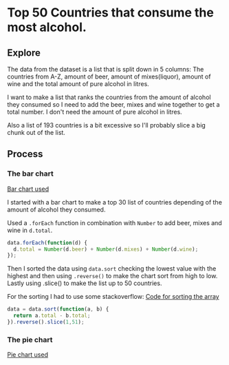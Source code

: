 # Top 50 Countries that consume the most alcohol.

## Explore

The data from the dataset is a list that is split down in 5 columns: The countries from A-Z, amount of beer, amount of mixes(liquor), amount of wine and the total amount of pure alcohol in litres.

I want to make a list that ranks the countries from the amount of alcohol they consumed so I need to add the beer, mixes and wine together to get a total number. I don't need the amount of pure alcohol in litres.

Also a list of 193 countries is a bit excessive so I'll probably slice a big chunk out of the list.

## Process


### The bar chart

[Bar chart used ](https://bl.ocks.org/d3noob/bdf28027e0ce70bd132edc64f1dd7ea4)


I started with a bar chart to make a top 30 list of countries depending of the amount of alcohol they consumed.

Used a `.forEach` function in combination with `Number` to add beer, mixes and wine in `d.total`.

```js
data.forEach(function(d) {
  d.total = Number(d.beer) + Number(d.mixes) + Number(d.wine);
});


```
Then I sorted the data using `data.sort` checking the lowest value with the highest and then using `.reverse()` to make the chart sort from high to low. Lastly using .slice() to make the list up to 50 countries.

For the sorting I had to use some stackoverflow: [Code for sorting the array](https://stackoverflow.com/questions/979256/sorting-an-array-of-javascript-objects
)

```js
data = data.sort(function(a, b) {
  return a.total - b.total;
}).reverse().slice(1,51);
```

### The pie chart

[Pie chart used](https://bl.ocks.org/santi698/f3685ca8a1a7f5be1967f39f367437c0)
